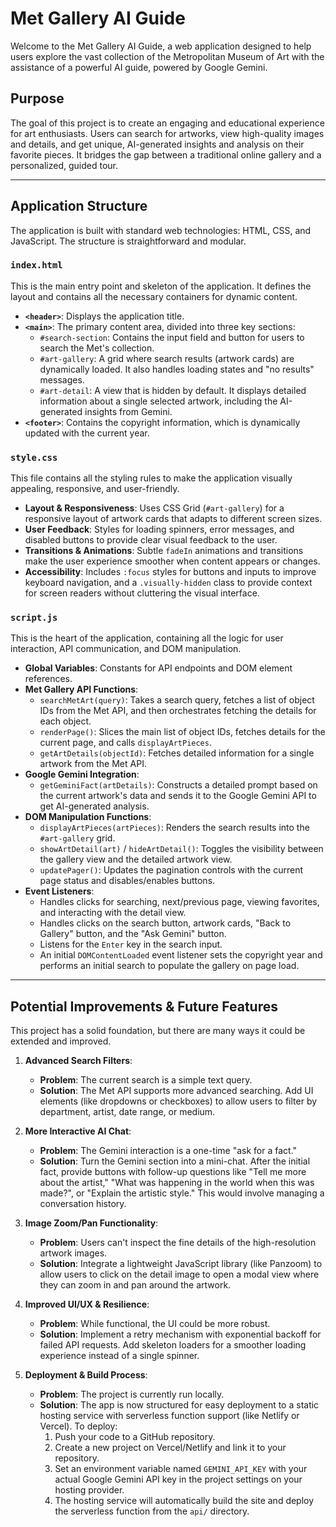 # Met Gallery AI Guide

Welcome to the Met Gallery AI Guide, a web application designed to help users explore the vast collection of the Metropolitan Museum of Art with the assistance of a powerful AI guide, powered by Google Gemini.

## Purpose

The goal of this project is to create an engaging and educational experience for art enthusiasts. Users can search for artworks, view high-quality images and details, and get unique, AI-generated insights and analysis on their favorite pieces. It bridges the gap between a traditional online gallery and a personalized, guided tour.

---

## Application Structure

The application is built with standard web technologies: HTML, CSS, and JavaScript. The structure is straightforward and modular.

### `index.html`

This is the main entry point and skeleton of the application. It defines the layout and contains all the necessary containers for dynamic content.

- **`<header>`**: Displays the application title.
- **`<main>`**: The primary content area, divided into three key sections:
  - `#search-section`: Contains the input field and button for users to search the Met's collection.
  - `#art-gallery`: A grid where search results (artwork cards) are dynamically loaded. It also handles loading states and "no results" messages.
  - `#art-detail`: A view that is hidden by default. It displays detailed information about a single selected artwork, including the AI-generated insights from Gemini.
- **`<footer>`**: Contains the copyright information, which is dynamically updated with the current year.

### `style.css`

This file contains all the styling rules to make the application visually appealing, responsive, and user-friendly.

- **Layout & Responsiveness**: Uses CSS Grid (`#art-gallery`) for a responsive layout of artwork cards that adapts to different screen sizes.
- **User Feedback**: Styles for loading spinners, error messages, and disabled buttons to provide clear visual feedback to the user.
- **Transitions & Animations**: Subtle `fadeIn` animations and transitions make the user experience smoother when content appears or changes.
- **Accessibility**: Includes `:focus` styles for buttons and inputs to improve keyboard navigation, and a `.visually-hidden` class to provide context for screen readers without cluttering the visual interface.

### `script.js`

This is the heart of the application, containing all the logic for user interaction, API communication, and DOM manipulation.

- **Global Variables**: Constants for API endpoints and DOM element references.
- **Met Gallery API Functions**:
  - `searchMetArt(query)`: Takes a search query, fetches a list of object IDs from the Met API, and then orchestrates fetching the details for each object.
  - `renderPage()`: Slices the main list of object IDs, fetches details for the current page, and calls `displayArtPieces`.
  - `getArtDetails(objectId)`: Fetches detailed information for a single artwork from the Met API.
- **Google Gemini Integration**:
  - `getGeminiFact(artDetails)`: Constructs a detailed prompt based on the current artwork's data and sends it to the Google Gemini API to get AI-generated analysis.
- **DOM Manipulation Functions**:
  - `displayArtPieces(artPieces)`: Renders the search results into the `#art-gallery` grid.
  - `showArtDetail(art)` / `hideArtDetail()`: Toggles the visibility between the gallery view and the detailed artwork view.
  - `updatePager()`: Updates the pagination controls with the current page status and disables/enables buttons.
- **Event Listeners**:
  - Handles clicks for searching, next/previous page, viewing favorites, and interacting with the detail view.
  - Handles clicks on the search button, artwork cards, "Back to Gallery" button, and the "Ask Gemini" button.
  - Listens for the `Enter` key in the search input.
  - An initial `DOMContentLoaded` event listener sets the copyright year and performs an initial search to populate the gallery on page load.

---

## Potential Improvements & Future Features

This project has a solid foundation, but there are many ways it could be extended and improved.

1.  **Advanced Search Filters**:

    - **Problem**: The current search is a simple text query.
    - **Solution**: The Met API supports more advanced searching. Add UI elements (like dropdowns or checkboxes) to allow users to filter by department, artist, date range, or medium.

2.  **More Interactive AI Chat**:

    - **Problem**: The Gemini interaction is a one-time "ask for a fact."
    - **Solution**: Turn the Gemini section into a mini-chat. After the initial fact, provide buttons with follow-up questions like "Tell me more about the artist," "What was happening in the world when this was made?", or "Explain the artistic style." This would involve managing a conversation history.

3.  **Image Zoom/Pan Functionality**:

    - **Problem**: Users can't inspect the fine details of the high-resolution artwork images.
    - **Solution**: Integrate a lightweight JavaScript library (like Panzoom) to allow users to click on the detail image to open a modal view where they can zoom in and pan around the artwork.

4.  **Improved UI/UX & Resilience**:

    - **Problem**: While functional, the UI could be more robust.
    - **Solution**: Implement a retry mechanism with exponential backoff for failed API requests. Add skeleton loaders for a smoother loading experience instead of a single spinner.

5.  **Deployment & Build Process**:
    - **Problem**: The project is currently run locally.
    - **Solution**: The app is now structured for easy deployment to a static hosting service with serverless function support (like Netlify or Vercel). To deploy:
      1.  Push your code to a GitHub repository.
      2.  Create a new project on Vercel/Netlify and link it to your repository.
      3.  Set an environment variable named `GEMINI_API_KEY` with your actual Google Gemini API key in the project settings on your hosting provider.
      4.  The hosting service will automatically build the site and deploy the serverless function from the `api/` directory.
